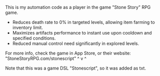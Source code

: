 This is my automation code as a player in the game "Stone Story" RPG game.

- Reduces death rate to 0% in targeted levels, allowing item farming to inventory limit.
- Maximizes artifacts performance to instant use upon cooldown and specified conditions.
- Reduced manual control need significantly in explored levels.

For more info, check the game in App Store, or their website: "StoneStoryRPG.com/stonescript" ^ v ^

Note that this was a game DSL "Stonescript", so it was added as txt.
